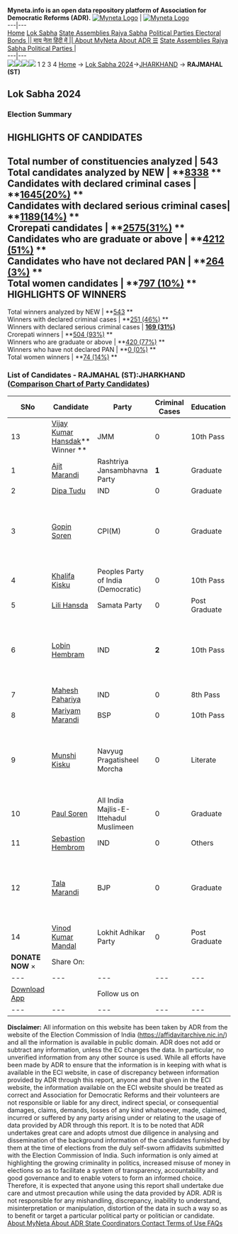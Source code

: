 **Myneta.info is an open data repository platform of Association for Democratic Reforms (ADR).**
[![Myneta Logo](https://www.myneta.info/lib/img/myneta-logo.png)](https://www.myneta.info/) | [![Myneta Logo](https://www.myneta.info/lib/img/adr-logo.png)](https://adrindia.org)  
---|---  
[Home](https://www.myneta.info/) [Lok Sabha](https://www.myneta.info/#ls "Lok Sabha") [ State Assemblies ](https://www.myneta.info/#sa "State Assemblies") [Rajya Sabha](https://www.myneta.info/#rs "Rajya Sabha") [Political Parties ](https://www.myneta.info/party "Political Parties") [ Electoral Bonds ](https://www.myneta.info/electoral_bonds "Electoral Bonds") [ || माय नेता हिंदी में || ](https://translate.google.co.in/translate?prev=hp&hl=en&js=y&u=www.myneta.info&sl=en&tl=hi&history_state0=) [ About MyNeta ](https://adrindia.org/content/about-myneta) [ About ADR ](https://adrindia.org/about-adr/who-we-are) [☰](javascript:void\(0\))
[ State Assemblies ](https://www.myneta.info/#sa "State Assemblies") [ Rajya Sabha ](https://www.myneta.info/#rs "Rajya Sabha") [ Political Parties ](https://www.myneta.info/party "Political Parties")
|   
---|---  
![](https://www.myneta.info/lib/img/banner/banner-1.png)![](https://www.myneta.info/lib/img/banner/banner-2.png)![](https://www.myneta.info/lib/img/banner/banner-3.png)![](https://www.myneta.info/lib/img/banner/banner-4.png)
1  2  3  4 
[Home](https://www.myneta.info/) → [Lok Sabha 2024](https://www.myneta.info/LokSabha2024/)→[JHARKHAND](https://www.myneta.info/LokSabha2024/index.php?action=show_constituencies&state_id=15) → **RAJMAHAL (ST)**
### 
## Lok Sabha 2024
###  Election Summary 
HIGHLIGHTS OF CANDIDATES  
---  
Total number of constituencies analyzed |  543   
Total candidates analyzed by NEW | **[8338](https://www.myneta.info/LokSabha2024/index.php?action=summary&subAction=candidates_analyzed&sort=candidate#summary) **  
Candidates with declared criminal cases | **[1645(20%)](https://www.myneta.info/LokSabha2024/index.php?action=summary&subAction=crime&sort=candidate#summary) **  
Candidates with declared serious criminal cases| **[1189(14%)](https://www.myneta.info/LokSabha2024/index.php?action=summary&subAction=serious_crime&sort=candidate#summary) **  
Crorepati candidates | **[2575(31%)](https://www.myneta.info/LokSabha2024/index.php?action=summary&subAction=crorepati&sort=candidate#summary) **  
Candidates who are graduate or above | **[4212 (51%)](https://www.myneta.info/LokSabha2024/index.php?action=summary&subAction=education&sort=candidate#summary) **  
Candidates who have not declared PAN | **[264 (3%)](https://www.myneta.info/LokSabha2024/index.php?action=summary&subAction=without_pan&sort=candidate#summary) **  
Total women candidates | **[797 (10%)](https://www.myneta.info/LokSabha2024/index.php?action=summary&subAction=women_candidate&sort=candidate#summary) **  
HIGHLIGHTS OF WINNERS  
---  
Total winners analyzed by NEW | **[543](https://www.myneta.info/LokSabha2024/index.php?action=summary&subAction=winner_analyzed&sort=candidate#summary) **  
Winners with declared criminal cases | **[251 (46%)](https://www.myneta.info/LokSabha2024/index.php?action=summary&subAction=winner_crime&sort=candidate#summary) **  
Winners with declared serious criminal cases | **[169 (31%)](https://www.myneta.info/LokSabha2024/index.php?action=summary&subAction=winner_serious_crime&sort=candidate#summary)**  
Crorepati winners | **[504 (93%)](https://www.myneta.info/LokSabha2024/index.php?action=summary&subAction=winner_crorepati&sort=candidate#summary) **  
Winners who are graduate or above | **[420 (77%)](https://www.myneta.info/LokSabha2024/index.php?action=summary&subAction=winner_education&sort=candidate#summary) **  
Winners who have not declared PAN | **[0 (0%)](https://www.myneta.info/LokSabha2024/index.php?action=summary&subAction=winner_without_pan&sort=candidate#summary) **  
Total women winners | **[74 (14%)](https://www.myneta.info/LokSabha2024/index.php?action=summary&subAction=winner_women&sort=candidate#summary) **  
### List of Candidates - RAJMAHAL (ST):JHARKHAND ([Comparison Chart of Party Candidates](https://www.myneta.info/LokSabha2024/comparisonchart.php?constituency_id=171))
SNo | Candidate| Party| Criminal Cases| Education| Age| Total Assets| Liabilities  
---|---|---|---|---|---|---|---  
13  | [Vijay Kumar Hansdak](https://www.myneta.info/LokSabha2024/candidate.php?candidate_id=9340)** Winner ** | JMM | 0 | 10th Pass| 41 | Rs 6,20,11,168 ~ 6 Crore+ | Rs 1,69,81,136 ~ 1 Crore+  
1  | [Ajit Marandi](https://www.myneta.info/LokSabha2024/candidate.php?candidate_id=9337) | Rashtriya Jansambhavna Party | **1** | Graduate| 52 | Rs 50,900 ~ 50 Thou+ | Rs 0 ~   
2  | [Dipa Tudu](https://www.myneta.info/LokSabha2024/candidate.php?candidate_id=9341) | IND | 0 | Graduate| 28 | Rs 10,11,000 ~ 10 Lacs+ | Rs 0 ~   
3  | [Gopin Soren](https://www.myneta.info/LokSabha2024/candidate.php?candidate_id=8769) | CPI(M) | 0 | Graduate| 59 | ![](https://myneta.info/image_v2.php?myneta_folder=LokSabha2024&candidate_id=8769&col=ta) | ![](https://myneta.info/image_v2.php?myneta_folder=LokSabha2024&candidate_id=8769&col=lia)  
4  | [Khalifa Kisku](https://www.myneta.info/LokSabha2024/candidate.php?candidate_id=9344) | Peoples Party of India (Democratic) | 0 | 10th Pass| 74 | Rs 6,90,000 ~ 6 Lacs+ | Rs 4,00,000 ~ 4 Lacs+  
5  | [Lili Hansda](https://www.myneta.info/LokSabha2024/candidate.php?candidate_id=9346) | Samata Party | 0 | Post Graduate| 44 | Rs 5,73,037 ~ 5 Lacs+ | Rs 1,00,000 ~ 1 Lacs+  
6  | [Lobin Hembram](https://www.myneta.info/LokSabha2024/candidate.php?candidate_id=9664) | IND | **2** | 10th Pass| 73 | ![](https://myneta.info/image_v2.php?myneta_folder=LokSabha2024&candidate_id=9664&col=ta) | ![](https://myneta.info/image_v2.php?myneta_folder=LokSabha2024&candidate_id=9664&col=lia)  
7  | [Mahesh Pahariya](https://www.myneta.info/LokSabha2024/candidate.php?candidate_id=9338) | IND | 0 | 8th Pass| 53 | Rs 37,14,520 ~ 37 Lacs+ | Rs 0 ~   
8  | [Mariyam Marandi](https://www.myneta.info/LokSabha2024/candidate.php?candidate_id=9339) | BSP | 0 | 10th Pass| 31 | Rs 12,34,631 ~ 12 Lacs+ | Rs 0 ~   
9  | [Munshi Kisku](https://www.myneta.info/LokSabha2024/candidate.php?candidate_id=9342) | Navyug Pragatisheel Morcha | 0 | Literate| 51 | ![](https://myneta.info/image_v2.php?myneta_folder=LokSabha2024&candidate_id=9342&col=ta) | ![](https://myneta.info/image_v2.php?myneta_folder=LokSabha2024&candidate_id=9342&col=lia)  
10  | [Paul Soren](https://www.myneta.info/LokSabha2024/candidate.php?candidate_id=9663) | All India Majlis-E-Ittehadul Muslimeen | 0 | Graduate| 35 | Rs 38,50,691 ~ 38 Lacs+ | Rs 1,05,319 ~ 1 Lacs+  
11  | [Sebastion Hembrom](https://www.myneta.info/LokSabha2024/candidate.php?candidate_id=9343) | IND | 0 | Others| 62 | Rs 1,64,53,613 ~ 1 Crore+ | Rs 0 ~   
12  | [Tala Marandi](https://www.myneta.info/LokSabha2024/candidate.php?candidate_id=8768) | BJP | 0 | Graduate| 60 | ![](https://myneta.info/image_v2.php?myneta_folder=LokSabha2024&candidate_id=8768&col=ta) | ![](https://myneta.info/image_v2.php?myneta_folder=LokSabha2024&candidate_id=8768&col=lia)  
14  | [Vinod Kumar Mandal](https://www.myneta.info/LokSabha2024/candidate.php?candidate_id=9345) | Lokhit Adhikar Party | 0 | Post Graduate| 44 | Rs 17,20,000 ~ 17 Lacs+ | Rs 0 ~   
|  **DONATE NOW** × |  Share On:  | [](https://api.whatsapp.com/send?text=https%3A%2F%2Fmyneta.info%2Fpunjab2022%2Findex.php%3Faction%3Dshow_constituencies%26state_id%3D19) | [](https://www.facebook.com/sharer/sharer.php?u=https%3A%2F%2Fmyneta.info%2Fpunjab2022%2Findex.php%3Faction%3Dshow_constituencies%26state_id%3D19) | [](https://twitter.com/share?url=https%3A%2F%2Fmyneta.info%2Fpunjab2022%2Findex.php%3Faction%3Dshow_constituencies%26state_id%3D19)  
---|---|---|---|---  
| [ Download App ](https://play.google.com/store/apps/details?id=com.webrosoft.myneta1&pcampaignid=pcampaignidMKT-Other-global-all-co-prtnr-py-PartBadge-Mar2515-1) | [](https://play.google.com/store/apps/details?id=com.webrosoft.myneta1&pcampaignid=pcampaignidMKT-Other-global-all-co-prtnr-py-PartBadge-Mar2515-1) |  Follow us on  | [](https://www.facebook.com/adrindia.org/) | [](https://twitter.com/adrspeaks) | [](https://groups.google.com/g/national-election-watch?hl=en&pli=1) | [](https://www.instagram.com/adrspeaks/) | [](https://www.youtube.com/user/adrspeaks) | [](https://sharechat.com/profile/adrspeaks)  
---|---|---|---|---|---|---|---|---  
**Disclaimer:** All information on this website has been taken by ADR from the website of the Election Commission of India (https://affidavitarchive.nic.in/) and all the information is available in public domain. ADR does not add or subtract any information, unless the EC changes the data. In particular, no unverified information from any other source is used. While all efforts have been made by ADR to ensure that the information is in keeping with what is available in the ECI website, in case of discrepancy between information provided by ADR through this report, anyone and that given in the ECI website, the information available on the ECI website should be treated as correct and Association for Democratic Reforms and their volunteers are not responsible or liable for any direct, indirect special, or consequential damages, claims, demands, losses of any kind whatsoever, made, claimed, incurred or suffered by any party arising under or relating to the usage of data provided by ADR through this report. It is to be noted that ADR undertakes great care and adopts utmost due diligence in analysing and dissemination of the background information of the candidates furnished by them at the time of elections from the duly self-sworn affidavits submitted with the Election Commission of India. Such information is only aimed at highlighting the growing criminality in politics, increased misuse of money in elections so as to facilitate a system of transparency, accountability and good governance and to enable voters to form an informed choice. Therefore, it is expected that anyone using this report shall undertake due care and utmost precaution while using the data provided by ADR. ADR is not responsible for any mishandling, discrepancy, inability to understand, misinterpretation or manipulation, distortion of the data in such a way so as to benefit or target a particular political party or politician or candidate. 
[ About MyNeta ](https://adrindia.org/content/about-myneta) [ About ADR ](https://adrindia.org/about-adr/who-we-are) [ State Coordinators ](https://adrindia.org/about-adr/state-coordinators) [ Contact ](https://adrindia.org/contact-us) [ Terms of Use ](https://adrindia.org/content/adr-terms-use) [ FAQs ](https://adrindia.org/content/faqs)
